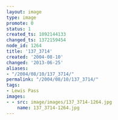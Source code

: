 ```yaml
---
layout: image
type: image
promote: 0
status: 1
created_ts: 1092144133
changed_ts: 1372159454
node_id: 1264
title: '137_3714'
created: '2004-08-10'
changed: '2013-06-25'
aliases:
- "/2004/08/10/137_3714/"
permalink: "/2004/08/10/137_3714/"
tags:
- Lewis Pass
images:
- - src: image/images/137_3714-1264.jpg
    name: 137_3714-1264.jpg
---
```


